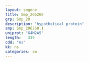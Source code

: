 ```yaml
---
layout: smgene
title: Smp_206260
grp: Smp_20
description: "hypothetical protein"
smp: Smp_206260.1
uniprot: "G4M2A5"
length:   339
cdd: "ns"
kk: ns
categories: sm
---
```

